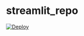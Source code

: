 # streamlit_repo
[![Deploy](https://www.herokucdn.com/deploy/button.svg)](https://heroku.com/deploy?template=https://github.com/sami1526/streamlit_repo.git)
